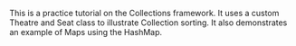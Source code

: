 This is a practice tutorial on the Collections framework. 
It uses a custom Theatre and Seat class to illustrate Collection sorting. 
It also demonstrates an example of Maps using the HashMap.
